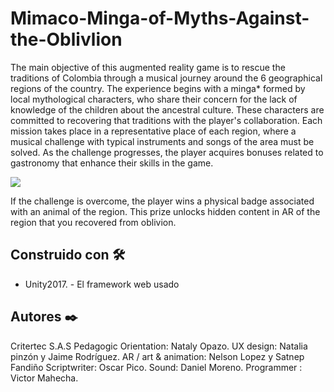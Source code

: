 # Mimaco-Minga-of-Myths-Against-the-Oblivlion 

The main objective of this augmented reality game
is to rescue the traditions of Colombia through a
musical journey around the 6 geographical regions
of the country. The experience begins with a minga*
formed by local mythological characters, who
share their concern for the lack of knowledge of the
children about the ancestral culture. These characters
are committed to recovering that traditions
with the player's collaboration. Each mission takes
place in a representative place of each region,
where a musical challenge with typical instruments
and songs of the area must be solved. As the
challenge progresses, the player acquires bonuses
related to gastronomy that enhance their skills in
the game.

<image src="https://media.githubusercontent.com/media/vicjomaa/Mimaco-Minga-of-Myths-Against-the-Oblivion/master/images/mim1.png">

If the challenge is overcome, the player wins a
physical badge associated with an animal of the
region. This prize unlocks hidden content in AR of
the region that you recovered from oblivion.

## Construido con 🛠️
* Unity2017.  - El framework web usado


## Autores ✒️
Critertec S.A.S
Pedagogic Orientation: Nataly Opazo.
UX design: Natalia pinzón y Jaime Rodríguez.
AR / art & animation: Nelson Lopez y Satnep Fandiño
Scriptwriter: Oscar Pico.
Sound: Daniel Moreno.
Programmer : Victor Mahecha.
